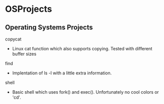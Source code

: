 OSProjects
==========

Operating Systems Projects
--------------------------
copycat
* Linux cat function which also supports copying. Tested with different buffer sizes

find 
* Implentation of ls -l with a little extra information. 

shell
* Basic shell which uses fork() and exec(). Unfortunately no cool colors or 'cd'. 
